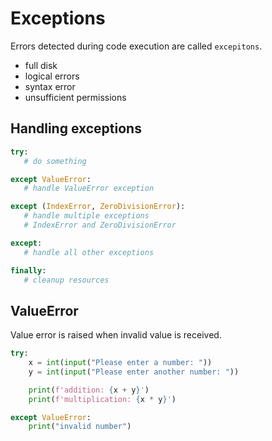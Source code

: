 # Exceptions 

Errors detected during code execution are called `excepitons`.  

- full disk
- logical errors 
- syntax error
- unsufficient permissions


## Handling exceptions 

```python
try:
   # do something

except ValueError:
   # handle ValueError exception

except (IndexError, ZeroDivisionError):
   # handle multiple exceptions
   # IndexError and ZeroDivisionError

except:
   # handle all other exceptions

finally:
   # cleanup resources
```

## ValueError 

Value error is raised when invalid value is received.  

```python
try:
    x = int(input("Please enter a number: "))
    y = int(input("Please enter another number: "))

    print(f'addition: {x + y}')
    print(f'multiplication: {x * y}')

except ValueError:
    print("invalid number")
```


